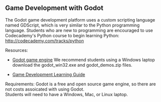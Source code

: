 ## Game Development with Godot

The Godot game development platform uses a custom scripting language named GDScript, which is very similar to the Python programming language.  Students who are new to programming are encouraged to use Codecademy's Python course to begin learning Python: <http://codecademy.com/tracks/python>

Resources:
* [Godot game engine](http://www.godotengine.org/)
    We recommend students using a Windows laptop download the godot_win32.exe and godot_demos.zip files.

* [Game Development Learning Guide](https://dl.dropboxusercontent.com/u/9362458/CoderDojoMcDonough/coderdojo_learn.pdf)

Requirements:
Godot is a free and open source game engine, so there are not costs assoicated with using Godot.  
Students will need to have a Windows, Mac, or Linux laptop.
